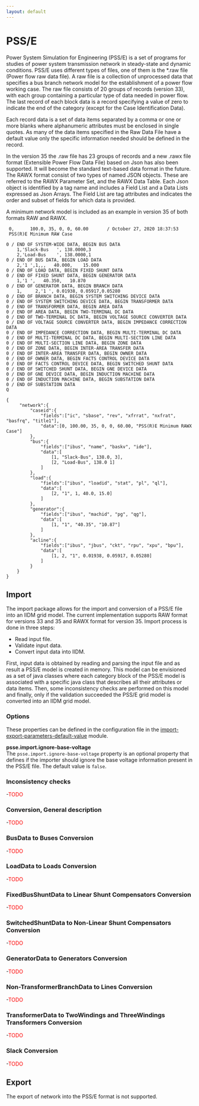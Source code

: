 ```yaml
---
layout: default
---
```


# PSS/E

Power System Simulation for Engineering (PSS/E) is a set of programs for studies of power system transmission network in steady-state and dynamic conditions. PSS/E uses different types of files, one of them is the *.raw file (Power flow raw data file). A raw file is a collection of unprocessed data that specifies a bus branch network model for the establishment of a power flow working case.
The raw file consists of 20 groups of records (version 33), with each group containing a particular type of data needed in power flow. The last record of each block data is a record specifying a value of zero to indicate the end of the category (except for the Case Identification Data).

Each record data is a set of data items separated by a comma or one or more blanks where alphanumeric attributes must be enclosed in single quotes. As many of the data items specified in the Raw Data File have a default value only the specific information needed should be defined in the record.

In the version 35 the .raw file has 23 groups of records and a new .rawx file format (Extensible Power Flow Data File) based on Json has also been supported. It will become the standard text-based data format in the future. The RAWX format consist of two types of named JSON objects. These are referred to the RAWX Parameter Set, and the RAWX Data Table. Each Json object is identified by a tag name and includes a Field List and a Data Lists expressed as Json Arrays. The Field List are tag attributes and indicates the order and subset of fields for which data is provided.

A minimum network model is included as an example in version 35 of both formats RAW and RAWX.

```text
 0,      100.0, 35, 0, 0, 60.00       / October 27, 2020 18:37:53
 PSS(R)E Minimum RAW Case

0 / END OF SYSTEM-WIDE DATA, BEGIN BUS DATA
    1,'Slack-Bus   ', 138.0000,3
    2,'Load-Bus    ', 138.0000,1
0 / END OF BUS DATA, BEGIN LOAD DATA
    2,'1 ',1,,,   40.000,    15.000
0 / END OF LOAD DATA, BEGIN FIXED SHUNT DATA
0 / END OF FIXED SHUNT DATA, BEGIN GENERATOR DATA
    1,'1 ',   40.350,   10.870
0 / END OF GENERATOR DATA, BEGIN BRANCH DATA
    1,     2,'1 ', 0.01938, 0.05917,0.05280
0 / END OF BRANCH DATA, BEGIN SYSTEM SWITCHING DEVICE DATA
0 / END OF SYSTEM SWITCHING DEVICE DATA, BEGIN TRANSFORMER DATA
0 / END OF TRANSFORMER DATA, BEGIN AREA DATA
0 / END OF AREA DATA, BEGIN TWO-TERMINAL DC DATA
0 / END OF TWO-TERMINAL DC DATA, BEGIN VOLTAGE SOURCE CONVERTER DATA
0 / END OF VOLTAGE SOURCE CONVERTER DATA, BEGIN IMPEDANCE CORRECTION DATA
0 / END OF IMPEDANCE CORRECTION DATA, BEGIN MULTI-TERMINAL DC DATA
0 / END OF MULTI-TERMINAL DC DATA, BEGIN MULTI-SECTION LINE DATA
0 / END OF MULTI-SECTION LINE DATA, BEGIN ZONE DATA
0 / END OF ZONE DATA, BEGIN INTER-AREA TRANSFER DATA
0 / END OF INTER-AREA TRANSFER DATA, BEGIN OWNER DATA
0 / END OF OWNER DATA, BEGIN FACTS CONTROL DEVICE DATA
0 / END OF FACTS CONTROL DEVICE DATA, BEGIN SWITCHED SHUNT DATA
0 / END OF SWITCHED SHUNT DATA, BEGIN GNE DEVICE DATA
0 / END OF GNE DEVICE DATA, BEGIN INDUCTION MACHINE DATA
0 / END OF INDUCTION MACHINE DATA, BEGIN SUBSTATION DATA
0 / END OF SUBSTATION DATA
Q
```

```text
{
     "network":{
         "caseid":{
             "fields":["ic", "sbase", "rev", "xfrrat", "nxfrat", "basfrq", "title1"],
             "data":[0, 100.00, 35, 0, 0, 60.00, "PSS(R)E Minimum RAWX Case"]
         },
         "bus":{
             "fields":["ibus", "name", "baskv", "ide"],
             "data":[
                 [1, "Slack-Bus", 138.0, 3],
                 [2, "Load-Bus", 138.0 1]
             ]
         },
         "load":{
             "fields":["ibus", "loadid", "stat", "pl", "ql"],
             "data":[
                 [2, "1", 1, 40.0, 15.0]
             ]
         },
         "generator":{
             "fields":["ibus", "machid", "pg", "qg"],
             "data":[
                 [1, "1", "40.35", "10.87"]
             ]
         },
         "acline":{
             "fields":["ibus", "jbus", "ckt", "rpu", "xpu", "bpu"],
             "data":[
                 [1, 2, "1", 0.01938, 0.05917, 0.05280]
             ]
         }
    }
}
```

## Import

The import package allows for the import and conversion of a PSS/E file into an IIDM grid model. The current implementation supports RAW format for versions 33 and 35 and RAWX format for version 35. Import process is done in three steps:
- Read input file.
- Validate input data.
- Convert input data into IIDM.

First, input data is obtained by reading and parsing the input file and as result a PSS/E model is created in memory. This model can be envisioned as a set of java classes where each category block of the PSS/E model is associated with a specific java class that describes all their attributes or data items. Then, some inconsistency checks are performed on this model and finally, only if the validation succeeded the PSS/E grid model is converted into an IIDM grid model.

### Options
These properties can be defined in the configuration file in the [import-export-parameters-default-value](../../user/configuration/import-export-parameters-default-value.md) module.

**psse.import.ignore-base-voltage**  
The `psse.import.ignore-base-voltage` property is an optional property that defines if the importer should ignore the base voltage information present in the PSS/E file. The default value is `false`.

### Inconsistency checks
-<span style="color: red">TODO</span>

### Conversion, General description
-<span style="color: red">TODO</span>

### BusData to Buses Conversion
-<span style="color: red">TODO</span>

### LoadData to Loads Conversion
-<span style="color: red">TODO</span>

### FixedBusShuntData to Linear Shunt Compensators Conversion
-<span style="color: red">TODO</span>

### SwitchedShuntData to Non-Linear Shunt Compensators Conversion
-<span style="color: red">TODO</span>

### GeneratorData to Generators Conversion
-<span style="color: red">TODO</span>

### Non-TransformerBranchData to Lines Conversion
-<span style="color: red">TODO</span>

### TransformerData to TwoWindings and ThreeWindings Transformers Conversion
-<span style="color: red">TODO</span>

### Slack Conversion
-<span style="color: red">TODO</span>

## Export

The export of network into the PSS/E format is not supported.

